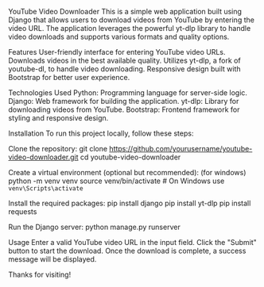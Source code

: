 YouTube Video Downloader
This is a simple web application built using Django that allows users to download videos from YouTube by entering the video URL. The application leverages the powerful yt-dlp library to handle video downloads and supports various formats and quality options.

Features
User-friendly interface for entering YouTube video URLs.
Downloads videos in the best available quality.
Utilizes yt-dlp, a fork of youtube-dl, to handle video downloading.
Responsive design built with Bootstrap for better user experience.

Technologies Used
Python: Programming language for server-side logic.
Django: Web framework for building the application.
yt-dlp: Library for downloading videos from YouTube.
Bootstrap: Frontend framework for styling and responsive design.

Installation
To run this project locally, follow these steps:

Clone the repository:
git clone https://github.com/yourusername/youtube-video-downloader.git
cd youtube-video-downloader

Create a virtual environment (optional but recommended): (for windows)
python -m venv venv
source venv/bin/activate  # On Windows use `venv\Scripts\activate`

Install the required packages:
pip install django
pip install yt-dlp
pip install requests 

Run the Django server:
python manage.py runserver

Usage
Enter a valid YouTube video URL in the input field.
Click the "Submit" button to start the download.
Once the download is complete, a success message will be displayed.

Thanks for visiting! 
